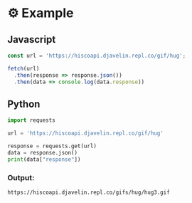 # ⚙ Example

## Javascript

```javascript
const url = 'https://hiscoapi.djavelin.repl.co/gif/hug';

fetch(url)
  .then(response => response.json())
  .then(data => console.log(data.response))
```



## Python

```python
import requests

url = 'https://hiscoapi.djavelin.repl.co/gif/hug'

response = requests.get(url)
data = response.json()
print(data["response"])
```



### Output:

```
https://hiscoapi.djavelin.repl.co/gifs/hug/hug3.gif
```
